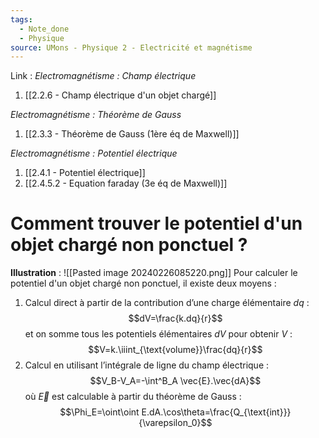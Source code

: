 ```yaml
---
tags:
  - Note_done
  - Physique
source: UMons - Physique 2 - Electricité et magnétisme
---
```


Link :
_Electromagnétisme : Champ électrique_
1. [[2.2.6 - Champ électrique d'un objet chargé]]

_Electromagnétisme : Théorème de Gauss_
1. [[2.3.3 - Théorème de Gauss (1ère éq de Maxwell)]]

_Electromagnétisme : Potentiel électrique_
1. [[2.4.1 - Potentiel électrique]]
2. [[2.4.5.2 - Equation faraday (3e éq de Maxwell)]]

# Comment trouver le potentiel d'un objet chargé non ponctuel ?
**Illustration** : ![[Pasted image 20240226085220.png]]
Pour calculer le potentiel d'un objet chargé non ponctuel, il existe deux moyens :
1. Calcul direct à partir de la contribution d’une charge élémentaire $dq$ : $$dV=\frac{k.dq}{r}$$ et on somme tous les potentiels élémentaires $dV$ pour obtenir $V$ : $$V=k.\iiint_{\text{volume}}\frac{dq}{r}$$
2. Calcul en utilisant l’intégrale de ligne du champ électrique : $$V_B-V_A=-\int^B_A \vec{E}.\vec{dA}$$ où $\vec{E}$ est calculable à partir du théorème de Gauss : $$\Phi_E=\oint\oint E.dA.\cos\theta=\frac{Q_{\text{int}}}{\varepsilon_0}$$

